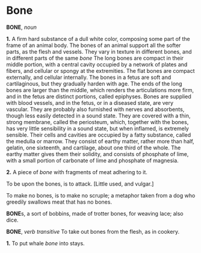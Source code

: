 # Bone

**BONE**, _noun_

**1.** A firm hard substance of a dull white color, composing some part of the frame of an animal body. The bones of an animal support all the softer parts, as the flesh and vessels. They vary in texture in different bones, and in different parts of the same _bone_ The long bones are compact in their middle portion, with a central cavity occupied by a network of plates and fibers, and cellular or spongy at the extremities. The flat bones are compact externally, and cellular internally. The bones in a fetus are soft and cartilaginous, but they gradually harden with age. The ends of the long bones are larger than the middle, which renders the articulations more firm, and in the fetus are distinct portions, called epiphyses. Bones are supplied with blood vessels, and in the fetus, or in a diseased state, are very vascular. They are probably also furnished with nerves and absorbents, though less easily detected in a sound state. They are covered with a thin, strong membrane, called the periosteum, which, together with the bones, has very little sensibility in a sound state, but when inflamed, is extremely sensible. Their cells and cavities are occupied by a fatty substance, called the medulla or marrow. They consist of earthy matter, rather more than half, gelatin, one sixteenth, and cartilage, about one third of the whole. The earthy matter gives them their solidity, and consists of phosphate of lime, with a small portion of carbonate of lime and phosphate of magnesia.

**2.** A piece of _bone_ with fragments of meat adhering to it.

To be upon the bones, is to attack. \[Little used, and vulgar.\]

To make no bones, is to make no scruple; a metaphor taken from a dog who greedily swallows meat that has no bones.

**BONE**s, a sort of bobbins, made of trotter bones, for weaving lace; also dice.

**BONE**, _verb transitive_ To take out bones from the flesh, as in cookery.

**1.** To put whale _bone_ into stays.